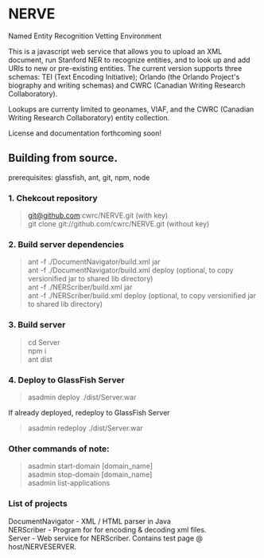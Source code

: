 # NERVE
Named Entity Recognition Vetting Environment

This is a javascript web service that allows you to upload an XML document, run Stanford NER to recognize entities, and to look up and add URIs to new or pre-existing entities. The current version supports three schemas: TEI (Text Encoding Initiative); Orlando (the Orlando Project's biography and writing schemas) and CWRC (Canadian Writing Research Collaboratory).

Lookups are currenty limited to geonames, VIAF, and the CWRC (Canadian Writing Research Collaboratory) entity collection.

License and documentation forthcoming soon!

## Building from source.
prerequisites: glassfish, ant, git, npm, node<br>

### 1. Chekcout repository
> git@github.com:cwrc/NERVE.git (with key)<br>
> git clone git://github.com/cwrc/NERVE.git (without key)<br>

### 2. Build server dependencies
> ant -f ./DocumentNavigator/build.xml jar<br>
> ant -f ./DocumentNavigator/build.xml deploy (optional, to copy versionified jar to shared lib directory)<br>
> ant -f ./NERScriber/build.xml jar<br>
> ant -f ./NERScriber/build.xml deploy (optional, to copy versionified jar to shared lib directory)<br>

### 3. Build server
> cd Server<br>
> npm i<br>
> ant dist<br>

### 4. Deploy to GlassFish Server
> asadmin deploy ./dist/Server.war<br>

If already deployed, redeploy to GlassFish Server<br>
> asadmin redeploy ./dist/Server.war<br>

### Other commands of note:
> asadmin start-domain [domain_name]<br>
> asadmin stop-domain [domain_name]<br>
> asadmin list-applications<br>

### List of projects
DocumentNavigator - XML / HTML parser in Java<br>
NERScriber - Program for for encoding & decoding xml files.<br>
Server - Web service for NERScriber.  Contains test page @ host/NERVESERVER.<br>